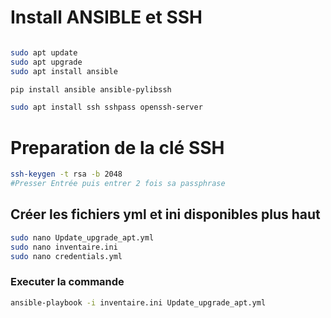 # Install ANSIBLE et SSH
```bash

sudo apt update
sudo apt upgrade
sudo apt install ansible

pip install ansible ansible-pylibssh

sudo apt install ssh sshpass openssh-server
```

# Preparation de la clé SSH
```bash
ssh-keygen -t rsa -b 2048
#Presser Entrée puis entrer 2 fois sa passphrase
```

## Créer les fichiers yml et ini disponibles plus haut
```bash
sudo nano Update_upgrade_apt.yml
sudo nano inventaire.ini
sudo nano credentials.yml
```

### Executer la commande 
```bash
ansible-playbook -i inventaire.ini Update_upgrade_apt.yml
```

